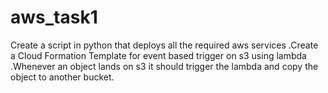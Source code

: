 # aws_task1

 Create a script in python that deploys all the required aws services .Create a Cloud Formation Template for event based trigger on s3 using lambda .Whenever an object lands on s3 it should trigger the lambda and copy the object to another bucket.
